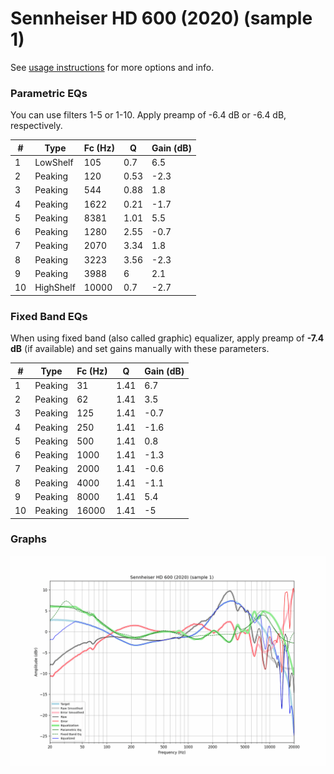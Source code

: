# Sennheiser HD 600 (2020) (sample 1)
See [usage instructions](https://github.com/jaakkopasanen/AutoEq#usage) for more options and info.

### Parametric EQs
You can use filters 1-5 or 1-10. Apply preamp of -6.4 dB or -6.4 dB, respectively.

|   # | Type      |   Fc (Hz) |    Q |   Gain (dB) |
|-----|-----------|-----------|------|-------------|
|   1 | LowShelf  |       105 | 0.7  |         6.5 |
|   2 | Peaking   |       120 | 0.53 |        -2.3 |
|   3 | Peaking   |       544 | 0.88 |         1.8 |
|   4 | Peaking   |      1622 | 0.21 |        -1.7 |
|   5 | Peaking   |      8381 | 1.01 |         5.5 |
|   6 | Peaking   |      1280 | 2.55 |        -0.7 |
|   7 | Peaking   |      2070 | 3.34 |         1.8 |
|   8 | Peaking   |      3223 | 3.56 |        -2.3 |
|   9 | Peaking   |      3988 | 6    |         2.1 |
|  10 | HighShelf |     10000 | 0.7  |        -2.7 |

### Fixed Band EQs
When using fixed band (also called graphic) equalizer, apply preamp of **-7.4 dB** (if available) and set gains manually with these parameters.

|   # | Type    |   Fc (Hz) |    Q |   Gain (dB) |
|-----|---------|-----------|------|-------------|
|   1 | Peaking |        31 | 1.41 |         6.7 |
|   2 | Peaking |        62 | 1.41 |         3.5 |
|   3 | Peaking |       125 | 1.41 |        -0.7 |
|   4 | Peaking |       250 | 1.41 |        -1.6 |
|   5 | Peaking |       500 | 1.41 |         0.8 |
|   6 | Peaking |      1000 | 1.41 |        -1.3 |
|   7 | Peaking |      2000 | 1.41 |        -0.6 |
|   8 | Peaking |      4000 | 1.41 |        -1.1 |
|   9 | Peaking |      8000 | 1.41 |         5.4 |
|  10 | Peaking |     16000 | 1.41 |        -5   |

### Graphs
![](./Sennheiser%20HD%20600%20(2020)%20(sample%201).png)
